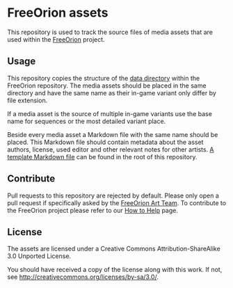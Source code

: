 FreeOrion assets
================

This repository is used to track the source files of media assets that
are used within the [FreeOrion] project.

Usage
-----

This repository copies the structure of the [data directory] within the
FreeOrion repository. The media assets should be placed in the same
directory and have the same name as their in-game variant only differ
by file extension.

If a media asset is the source of multiple in-game variants use the
base name for sequences or the most detailed variant place.

Beside every media asset a Markdown file with the same name should be
placed.  This Markdown file should contain metadata about the asset
authors, license, used editor and other relevant notes for other
artists.  [A template Markdown file](template.md) can be found in
the root of this repository.

Contribute
----------

Pull requests to this repository are rejected by default.  Please only
open a pull request if specifically asked by the [FreeOrion Art Team].
To contribute to the FreeOrion project please refer to our [How to Help]
page.

License
-------

The assets are licensed under a
Creative Commons Attribution-ShareAlike 3.0 Unported License.

You should have received a copy of the license along with this
work.  If not, see <http://creativecommons.org/licenses/by-sa/3.0/>.

[FreeOrion]: http://www.freeorion.org/
[data directory]: https://github.com/freeorion/freeorion/tree/master/default/data/
[FreeOrion Art Team]: http://www.freeorion.org/forum/viewforum.php?f=10
[How to Help]: http://www.freeorion.org/index.php/How_to_Help
